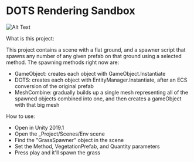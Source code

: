 # DOTS Rendering Sandbox

![Alt Text](https://i.gyazo.com/3972f8dcfe4739a84db5cc252b70ab4b.gif)

What is this project:

This project contains a scene with a flat ground, and a spawner script that spawns any number of any given prefab on that ground using a selected method. The spawning methods right now are:
- GameObject: creates each object with GameObject.Instantiate
- DOTS: creates each object with EntityManager.Instantiate, after an ECS conversion of the original prefab
- MeshCombine: gradually builds up a single mesh representing all of the spawned objects combined into one, and then creates a gameObject with that big mesh

How to use:
- Open in Unity 2019.1
- Open the _Project/Scenes/Env scene
- Find the "GrassSpawner" object in the scene
- Set the Method, VegetationPrefab, and Quantity parameters
- Press play and it'll spawn the grass